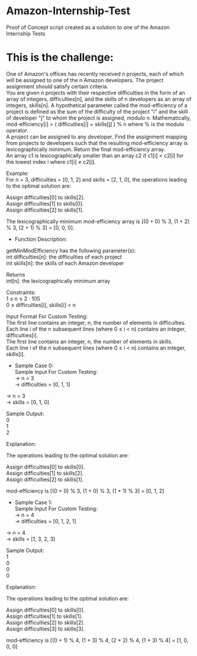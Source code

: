 # Amazon-Internship-Test

Proof of Concept script created as a solution to one of the Amazon Internship Tests

# This is the challenge:

One of Amazon's offices has recently received n projects, each of which will be assigned to one of the n Amazon developers. The project assignment should satisfy certain criteria.\
You are given n projects with their respective difficulties in the form of an array of integers, difficulties[n], and the skills of n developers as an array of integers, skills[n]. A hypothetical parameter called the mod-efficiency of a project is defined as the sum of the difficulty of the project "i" and the skill of developer "j" to whom the project is assigned, modulo n. Mathematically, mod-efficiency[i] = ( difficulties[i] + skills[j] ) % n where % is the modulo operator.\
A project can be assigned to any developer. Find the assignment mapping from projects to developers such that the resulting mod-efficiency array is lexicographically minimum. Return the final mod-efficiency array.\
An array c1 is lexicographically smaller than an array c2 if c1[i] < c2[i] for the lowest index i where c1[i] ≠ c2[i].

Example:\
For n = 3, difficulties = [0, 1, 2] and skills = [2, 1, 0], the operations leading to the optimal solution are:

Assign difficulties[0] to skills[2].\
Assign difficulties[1] to skills[0].\
Assign difficulties[2] to skills[1].

The lexicographically minimum mod-efficiency array is [(0 + 0) % 3, (1 + 2) % 3, (2 + 1) % 3] = [0, 0, 0].

- Function Description:

getMinModEfficiency has the following parameter(s):\
int difficulties[n]: the difficulties of each project\
int skills[n]: the skills of each Amazon developer

Returns\
int[n]: the lexicographically minimum array

Constraints:\
1 ≤ n ≤ 2 · 105\
0 ≤ difficulties[i], skills[i] < n

Input Format For Custom Testing:\
The first line contains an integer, n, the number of elements in difficulties.\
Each line i of the n subsequent lines (where 0 ≤ i < n) contains an integer, difficulties[i].\
The first line contains an integer, n, the number of elements in skills.\
Each line i of the n subsequent lines (where 0 ≤ i < n) contains an integer, skills[i].

- Sample Case 0:\
  Sample Input For Custom Testing:\
  → n = 3\
  → difficulties = [0, 1, 1]

→ n = 3\
→ skills = [0, 1, 0]

Sample Output:\
0\
1\
2

Explanation:

The operations leading to the optimal solution are:

Assign difficulties[0] to skills[0].\
Assign difficulties[1] to skills[2].\
Assign difficulties[2] to skills[1].

mod-efficiency is [(0 + 0) % 3, (1 + 0) % 3, (1 + 1) % 3] = [0, 1, 2]

- Sample Case 1:\
  Sample Input For Custom Testing:\
  → n = 4\
  → difficulties = [0, 1, 2, 1]

→ n = 4\
→ skills = [1, 3, 2, 3]

Sample Output:\
1\
0\
0\
0

Explanation:

The operations leading to the optimal solution are:

Assign difficulties[0] to skills[0].\
Assign difficulties[1] to skills[1].\
Assign difficulties[2] to skills[2].\
Assign difficulties[3] to skills[3].

mod-efficiency is [(0 + 1) % 4, (1 + 3) % 4, (2 + 2) % 4, (1 + 3) % 4] = [1, 0, 0, 0]
